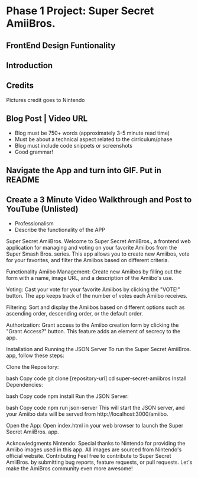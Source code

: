 # Phase 1 Project: Super Secret AmiiBros.


## FrontEnd Design Funtionality


## Introduction


## Credits
Pictures credit goes to Nintendo 


## Blog Post | Video URL
- Blog must be 750+ words (approximately 3-5 minute read time)
- Must be about a technical aspect related to the cirriculum/phase
- Blog must include code snippets or screenshots
- Good grammar!

## Navigate the App and turn into GIF. Put in README


## Create a 3 Minute Video Walkthrough and Post to YouTube (Unlisted)
- Professionalism
- Describe the functionality of the APP



Super Secret AmiiBros.
Welcome to Super Secret AmiiBros., a frontend web application for managing and voting on your favorite Amiibos from the Super Smash Bros. series. This app allows you to create new Amiibos, vote for your favorites, and filter the Amiibos based on different criteria.

Functionality
Amiibo Management: Create new Amiibos by filling out the form with a name, image URL, and a description of the Amiibo's use.

Voting: Cast your vote for your favorite Amiibos by clicking the "VOTE!" button. The app keeps track of the number of votes each Amiibo receives.

Filtering: Sort and display the Amiibos based on different options such as ascending order, descending order, or the default order.

Authorization: Grant access to the Amiibo creation form by clicking the "Grant Access?" button. This feature adds an element of secrecy to the app.

Installation and Running the JSON Server
To run the Super Secret AmiiBros. app, follow these steps:

Clone the Repository:

bash
Copy code
git clone [repository-url]
cd super-secret-amiibros
Install Dependencies:

bash
Copy code
npm install
Run the JSON Server:

bash
Copy code
npm run json-server
This will start the JSON server, and your Amiibo data will be served from http://localhost:3000/amiibo.

Open the App:
Open index.html in your web browser to launch the Super Secret AmiiBros. app.

Acknowledgments
Nintendo: Special thanks to Nintendo for providing the Amiibo images used in this app. All images are sourced from Nintendo's official website.
Contributing
Feel free to contribute to Super Secret AmiiBros. by submitting bug reports, feature requests, or pull requests. Let's make the AmiBros community even more awesome!